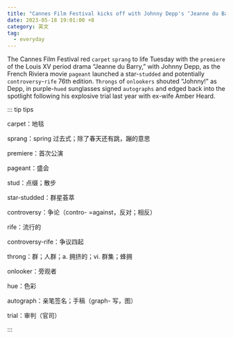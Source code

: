 ```yaml
---
title: "Cannes Film Festival kicks off with Johnny Depp's ‘Jeanne du Barry’"
date: 2023-05-18 19:01:00 +8
category: 英文
tag:
  - everyday
---
```


The Cannes Film Festival red `carpet` `sprang` to life Tuesday with the `premiere` of the Louis XV period drama “Jeanne du Barry,” with Johnny Depp, as the French Riviera movie `pageant` launched a star-`studded` and potentially `controversy`-`rife` 76th edition. `Throngs` of `onlookers` shouted “Johnny!” as Depp, in purple-`hued` sunglasses signed `autographs` and edged back into the spotlight following his explosive trial last year with ex-wife Amber Heard.

::: tip tips

carpet：地毯

sprang：spring 过去式；除了春天还有跳，蹦的意思

premiere：首次公演

pageant：盛会

stud：点缀；散步

star-studded：群星荟萃

controversy：争论（contro- =against，反对；相反）

rife：流行的

controversy-rife：争议四起

throng：群；人群；a. 拥挤的；vi. 群集；蜂拥

onlooker：旁观者

hue：色彩

autograph：亲笔签名；手稿（graph- 写，图）

trial：审判（官司）

:::
